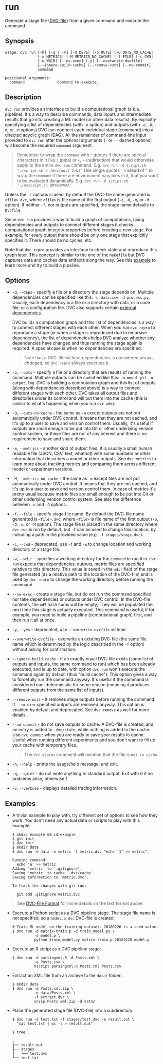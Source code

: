 # run

Generate a stage file ([DVC-file](/doc/user-guide/dvc-file-format)) from a given
command and execute the command.

## Synopsis

```usage
usage: dvc run [-h] [-q | -v] [-d DEPS] [-o OUTS] [-O OUTS_NO_CACHE]
               [-m METRICS] [-M METRICS_NO_CACHE] [-f FILE] [-c CWD]
               [-w WDIR] [--no-exec] [-y] [--overwrite-dvcfile]
               [--ignore-build-cache] [--remove-outs] [--no-commit]
               command

positional arguments:
  command               Command to execute.
```

## Description

`dvc run` provides an interface to build a computational graph (a.k.a.
pipeline). It's a way to describe commands, data inputs and intermediate results
that go into creating a ML model (or other data results). By explicitly
specifying a list of dependencies (with `-d` option) and outputs (with `-o`,
`-O`, `-m`, or `-M` options) DVC can connect each individual stage (command)
into a directed acyclic graph (DAG). All the remainder of command-line input
provided to `dvc run` after the optional arguments (`-` or `--` dashed options)
will become the required `command` argument.

> Remember to wrap the `command` with `"` quotes if there are special characters
> in it like `|` (pipe) or `<`, `>` (redirection) that would otherwise apply to
> the entire `dvc run` command. E.g.
> `dvc run -d script.sh "./script.sh > /dev/null 2>&1"`
> Use single quotes `'` instead of `"` to wrap the `command` if there are
> environment variables in it, that you want to be evaluated dynamically. E.g.
> `dvc run -d script.sh './myscript.sh $MYENVVAR'`

Unless the `-f` options is used, by default the DVC-file name generated is
`<file>.dvc`, where `<file>` is file name of the first output (`-o`, `-O`, `-m`,
or `-M` option). If neither `-f`, nor outputs are specified, the stage name
defaults to `Dvcfile`.

Since `dvc run` provides a way to build a graph of computations, using
dependencies and outputs to connect different stages it checks computational
graph integrity properties before creating a new stage. For example, for every
output there should be only one stage that explicitly specifies it. There should
be no cycles, etc.

Note that `dvc repro` provides an interface to check state and reproduce this
graph later. This concept is similar to the one of the `Makefile` but DVC
captures data and caches <abbr>data artifacts</abbr> along the way. See this
[example](/doc/get-started/example-pipeline) to learn more and try to build a
pipeline.

## Options

- `-d`, `--deps` - specify a file or a directory the stage depends on. Multiple
  dependencies can be specified like this: `-d data.csv -d process.py`. Usually,
  each dependency is a file or a directory with data, or a code file, or a
  configuration file. DVC also supports certain
  [external dependencies](/doc/user-guide/external-dependencies).

  DVC builds a computation graph and this list of dependencies is a way to
  connect different stages with each other. When you run `dvc repro` to
  reproduce a stage (or when a stage is reproduced due to recursive dependency),
  the list of dependencies helps DVC analyze whether any dependencies have
  changed and thus running the stage again is required. A special case is when
  no dependencies are specified.

  > Note that a DVC-file without dependencies is considered always _changed_, so
  > `dvc repro` always executes it.

- `-o`, `--outs` - specify a file or a directory that are results of running the
  command. Multiple outputs can be specified like this:
  `-o model.pkl -o output.log`. DVC is building a computation graph and this
  list of outputs (along with dependencies described above) is a way to connect
  different stages with each other. DVC takes all output files and directories
  under its control and will put them into the cache (this is similar to what's
  happening when you run `dvc add`).

- `-O`, `--outs-no-cache` - the same as `-o` except outputs are not put
  automatically under DVC control. It means that they are not cached, and it's
  up to a user to save and version control them. Usually, it's useful if outputs
  are small enough to be put into Git or other underlying version control
  system, or these files are not of any interest and there is no requirement to
  save and share them.

- `-m`, `--metrics` - another kind of output files. It is usually a small human
  readable file (JSON, CSV, text, whatnot) with some numbers or other
  information that describes a model or other outputs. See `dvc metrics` to
  learn more about tracking metrics and comparing them across different model or
  experiment versions.

- `-M`, `--metrics-no-cache` - the same as `-m` except files are not put
  automatically under DVC control. It means that they are not cached, and it's
  up to a user to save and version control them. In case of metrics it's pretty
  usual because metric files are small enough to be put into Git or other
  underlying version control system. See also the difference between `-o` and
  `-O` options.

- `-f`, `--file` - specify stage file name. By default the DVC-file name
  generated is `<file>.dvc`, where `<file>` is file name of the first output
  (`-o`, `-O`, `-m`, or `-M` option). The stage file is placed in the same
  directory where `dvc run` is run by default, but `-f` can be used to change
  this location, by including a path in the provided value (e.g.
  `-f stages/stage.dvc`).

- `-c`, `--cwd` - deprecated, use `-f` and `-w` to change location and working
  directory of a stage file.

- `-w`, `--wdir` - specifies a working directory for the `command` to run it in.
  `dvc run` expects that dependencies, outputs, metric files are specified
  relative to this directory. This value is saved in the `wdir` field of the
  stage file generated (as a relative path to the location of the DVC-file) and
  is used by `dvc repro` to change the working directory before running the
  command.

- `--no-exec` - create a stage file, but do not run the command specified nor
  take dependencies or outputs under DVC control. In the DVC-file contents, the
  `md5` hash sums will be empty; They will be populated the next time this stage
  is actually executed. This command is useful, if for example, you need to
  build a pipeline (computational graph) first, and then run it all at once.

- `-y`, `--yes` - deprecated, use `--overwrite-dvcfile` instead.

- `--overwrite-dvcfile` - overwrite an existing DVC-file (the same file name
  which is determined by the logic described in the `-f` option) without asking
  for confirmation.

- `--ignore-build-cache` - if an exactly equal DVC-file exists (same list of
  outputs and inputs, the same command to run) which has been already executed,
  and is up to date, with option `dvc run` won't execute the command again by
  default (thus "build cache"). This option gives a way to forcefully run the
  command anyway. It's useful if the command is considered non-deterministic for
  some reason (meaning it produces different outputs from the same list of
  inputs).

- `--remove-outs` - it removes stage outputs before running the command. If
  `--no-exec` specified outputs are removed anyway. This option is enabled by
  default and deprecated. See `dvc remove` as well for more details.

- `--no-commit` - do not save outputs to cache. A DVC-file is created, and an
  entry is added to `.dvc/state`, while nothing is added to the cache. Use
  `dvc commit` when you are ready to save your results to cache. Useful when
  running different experiments and you don't want to fill up your cache with
  temporary files.

  > The `dvc status` command will mention that the file is `not in cache`.

- `-h`, `--help` - prints the usage/help message, and exit.

- `-q`, `--quiet` - do not write anything to standard output. Exit with 0 if no
  problems arise, otherwise 1.

- `-v`, `--verbose` - displays detailed tracing information.

## Examples

- A trivial example to play with, try different set of options to see how they
  work. You don't need any actual data or scripts to play with this example:

  ```dvc
  $ mkdir example && cd example
  $ git init
  $ dvc init
  $ mkdir data
  $ dvc run -d data -o metric -f metric.dvc "echo '1' >> metric"

  Running command:
    echo 'a' >> metric
  Adding 'metric' to '.gitignore'.
  Saving 'metric' to cache '.dvc/cache'.
  Saving information to 'metric.dvc'.

  To track the changes with git run:

    git add .gitignore metric.dvc
  ```

> See [DVC-File Format](/doc/user-guide/dvc-file-format) for more details on the
> text format above.

- Execute a Python script as a DVC pipeline stage. The stage file name is not
  specified, so a `model.p.dvc` DVC-file is created:

  ```dvc
  # Train ML model on the training dataset. 20180226 is a seed value.
  $ dvc run -d matrix-train.p -d train_model.py \
            -o model.p \
            python train_model.py matrix-train.p 20180226 model.p
  ```

- Execute an R script as s DVC pipeline stage:

  ```dvc
  $ dvc run -d parsingxml.R -d Posts.xml \
            -o Posts.csv \
            Rscript parsingxml.R Posts.xml Posts.csv
  ```

- Extract an XML file from an archive to the `data/` folder:

  ```dvc
  $ mkdir data
  $ dvc run -d Posts.xml.zip \
            -o data/Posts.xml \
            -f extract.dvc \
            unzip Posts.xml.zip -d data/
  ```

- Place the generated stage file (DVC-file) into a subdirectory:

  ```dvc
  $ dvc run -d test.txt -f stages/test.dvc -o result.out \
    "cat test.txt | wc -l > result.out"

  $ tree .

  .
  ├── result.out
  ├── stages
  │   └── test.dvc
  └── test.txt
  ```

